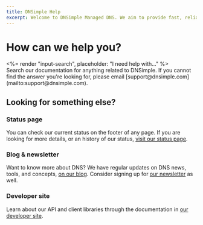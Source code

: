 ```yaml
---
title: DNSimple Help
excerpt: Welcome to DNSimple Managed DNS. We aim to provide fast, reliable, secure, and stable service for a very competitive price.
---
```


# How can we help you?

<div class="row">
  <div class="col-lg-6">
    <%= render "input-search", placeholder: "I need help with..." %>
  </div>
</div>

<div class="l-island" markdown="1">
  Search our documentation for anything related to DNSimple. If you cannot find the answer you're looking for, please email [support@dnsimple.com](mailto:support@dnsimple.com).
</div>

## Looking for something else?

<h3><i class="fa fa-check"></i>Status page</h3>

You can check our current status on the footer of any page. If you are looking for more details, or an history of our status, [visit our status page](http://dnsimplestatus.com).

<h3><i class="fa fa-book"></i>Blog & newsletter</h3>

Want to know more about DNS? We have regular updates on DNS news, tools, and concepts, [on our blog](https://blog.dnsimple.com). Consider signing up for [our newsletter](https://newsletter.dnsimple.com) as well.

<h3><i class="fa fa-code"></i>Developer site</h3>

Learn about our API and client libraries through the documentation in [our developer site](http://developer.dnsimple.com).
